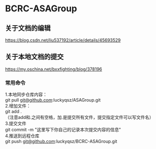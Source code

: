 # BCRC-ASAGroup  
## 关于文档的编辑   
https://blog.csdn.net/liu537192/article/details/45693529<br>
## 关于本地文档的提交      
https://my.oschina.net/bxxfighting/blog/378196<br>
### 常用命令  
1.本地同步仓库内容：<br>
git pull git@github.com:luckyqsz/ASAGroup.git<br>
2.增加文件：<br>
git add .<br>
（注意add和.之间有空格，加.是提交所有文件，提交指定文件可以写文件名）<br>
3.提交文件<br>
git commit -m "这里写下你自己的记录本次提交内容的信息"<br>
4.推送到远程仓库<br>
git push git@github.com:luckyqsz/BCRC-ASAGroup.git<br>
